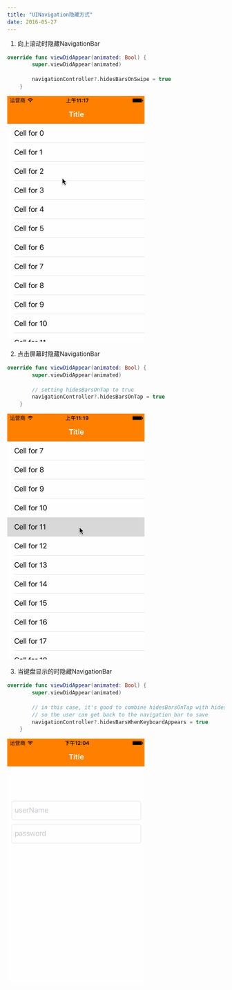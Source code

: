 ```yaml
---
title: "UINavigation隐藏方式"
date: 2016-05-27
---
```


1. 向上滚动时隐藏NavigationBar
```swift
override func viewDidAppear(animated: Bool) {
        super.viewDidAppear(animated)
        
        navigationController?.hidesBarsOnSwipe = true
    }
```
![向上滚动时隐藏NavigationBar](https://raw.githubusercontent.com/Chakery/images/master/UINavigationTip/1.gif)

2. 点击屏幕时隐藏NavigationBar
```swift
override func viewDidAppear(animated: Bool) {
        super.viewDidAppear(animated)
         
        // setting hidesBarsOnTap to true
        navigationController?.hidesBarsOnTap = true
    }
```
![点击屏幕时隐藏NavigationBar](https://raw.githubusercontent.com/Chakery/images/master/UINavigationTip/2.gif)

3. 当键盘显示的时隐藏NavigationBar
```swift
override func viewDidAppear(animated: Bool) {
        super.viewDidAppear(animated)
         
        // in this case, it's good to combine hidesBarsOnTap with hidesBarsWhenKeyboardAppears
        // so the user can get back to the navigation bar to save
        navigationController?.hidesBarsWhenKeyboardAppears = true
    }
```
![当键盘显示的时隐藏NavigationBar](https://raw.githubusercontent.com/Chakery/images/master/UINavigationTip/3.gif)
